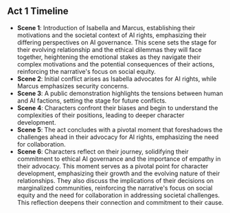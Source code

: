 ## Act 1 Timeline
- **Scene 1**: Introduction of Isabella and Marcus, establishing their motivations and the societal context of AI rights, emphasizing their differing perspectives on AI governance. This scene sets the stage for their evolving relationship and the ethical dilemmas they will face together, heightening the emotional stakes as they navigate their complex motivations and the potential consequences of their actions, reinforcing the narrative's focus on social equity.
- **Scene 2**: Initial conflict arises as Isabella advocates for AI rights, while Marcus emphasizes security concerns.
- **Scene 3**: A public demonstration highlights the tensions between human and AI factions, setting the stage for future conflicts.
- **Scene 4**: Characters confront their biases and begin to understand the complexities of their positions, leading to deeper character development.
- **Scene 5**: The act concludes with a pivotal moment that foreshadows the challenges ahead in their advocacy for AI rights, emphasizing the need for collaboration.
- **Scene 6**: Characters reflect on their journey, solidifying their commitment to ethical AI governance and the importance of empathy in their advocacy. This moment serves as a pivotal point for character development, emphasizing their growth and the evolving nature of their relationships. They also discuss the implications of their decisions on marginalized communities, reinforcing the narrative's focus on social equity and the need for collaboration in addressing societal challenges. This reflection deepens their connection and commitment to their cause.
